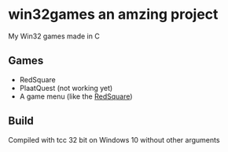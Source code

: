 # win32games an amzing project

My Win32 games made in C

## Games
- RedSquare
- PlaatQuest (not working yet)
- A game menu (like the [RedSquare](https://github.com/wplaat/redsquare))

## Build
Compiled with tcc 32 bit on Windows 10 without other arguments
